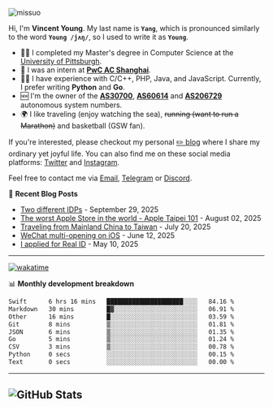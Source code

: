 <p align="left"> <img src="https://komarev.com/ghpvc/?username=missuo&label=Profile%20views&color=0e75b6&style=flat" alt="missuo" /> </p>

Hi, I'm **Vincent Young**. My last name is **`Yang`**, which is pronounced similarly to the word **`Young /jʌŋ/`**, so I used to write it as **`Young`**.

- 👨‍🎓 I completed my Master's degree in Computer Science at the [University of Pittsburgh](https://www.pitt.edu).
- 💼 I was an intern at **[PwC AC Shanghai](https://www.linkedin.com/company/pwc-ac-shanghai/)**.
- 👨‍💻 I have experience with C/C++, PHP, Java, and JavaScript. Currently, I prefer writing **Python** and **Go**.
- 🆕 I'm the owner of the **[AS30700](https://bgp.tools/as/30700)**, **[AS60614](https://bgp.tools/as/60614)** and **[AS206729](https://bgp.tools/as/206729)** autonomous system numbers.
- 🌍 I like traveling (enjoy watching the sea), ~~running (want to run a Marathon)~~ and basketball (GSW fan).

If you're interested, please checkout my personal [✏️ blog](https://missuo.me/) where I share my ordinary yet joyful life. You can also find me on these social media platforms: [Twitter](https://twitter.com/m1ssuo) and [Instagram](https://www.instagram.com/missuo.me).

Feel free to contact me via [Email](mailto:me@owo.nz), [Telegram](https://t.me/missuo) or [Discord](https://discordapp.com/users/missuo#7448).

📝 **Recent Blog Posts**
- [Two different IDPs](https://missuo.me/posts/idp/) - September 29, 2025
- [The worst Apple Store in the world - Apple Taipei 101](https://missuo.me/posts/taipei-101-apple-store/) - August 02, 2025
- [Traveling from Mainland China to Taiwan](https://missuo.me/posts/china-to-taiwan/) - July 20, 2025
- [WeChat multi-opening on iOS](https://missuo.me/posts/wechat-ios-multi-open/) - June 12, 2025
- [I applied for Real ID](https://missuo.me/posts/real-id/) - May 10, 2025

-------

[![wakatime](https://wakatime.com/badge/user/c13cd961-40ca-417a-afb6-1f9ea8ac295c.svg)](https://wakatime.com/@missuo)

📊 **Monthly development breakdown**
<!--START_SECTION:waka-->

```txt
Swift      6 hrs 16 mins   █████████████████████░░░░   84.16 %
Markdown   30 mins         █▓░░░░░░░░░░░░░░░░░░░░░░░   06.91 %
Other      16 mins         █░░░░░░░░░░░░░░░░░░░░░░░░   03.59 %
Git        8 mins          ▒░░░░░░░░░░░░░░░░░░░░░░░░   01.81 %
JSON       6 mins          ▒░░░░░░░░░░░░░░░░░░░░░░░░   01.35 %
Go         5 mins          ▒░░░░░░░░░░░░░░░░░░░░░░░░   01.24 %
CSV        3 mins          ▒░░░░░░░░░░░░░░░░░░░░░░░░   00.78 %
Python     0 secs          ░░░░░░░░░░░░░░░░░░░░░░░░░   00.15 %
Text       0 secs          ░░░░░░░░░░░░░░░░░░░░░░░░░   00.00 %
```

<!--END_SECTION:waka-->

-------

![GitHub Stats](https://github-readme-stats-opal-alpha-76.vercel.app/api?username=missuo&show_icons=true&theme=transparent)
-------

